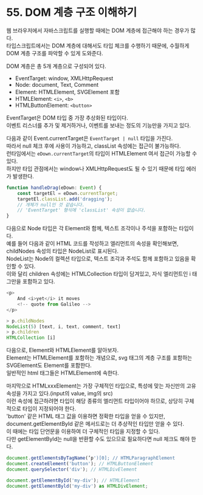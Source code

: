 # 55. DOM 계층 구조 이해하기

웹 브라우저에서 자바스크립트를 실행할 때에는 DOM 계층에 접근해야 하는 경우가 많다.  
타입스크립트에서는 DOM 계층에 대해서도 타입 체크를 수행하기 때문에, 수월하게 DOM 계층 구조를 파악할 수 있게 도와준다.  

DOM 계층은 총 5개 계층으로 구성되어 있다.

- EventTarget: window, XMLHttpRequest
- Node: document, Text, Comment
- Element: HTMLElement, SVGElement 포함
- HTMLElement: `<i>`, `<b>`
- HTMLButtonElement: `<button>`

EventTarget은 DOM 타입 중 가장 추상화된 타입이다.  
이벤트 리스너를 추가 및 제거하거나, 이벤트를 보내는 정도의 기능만을 가지고 있다.

다음과 같이 Event.currentTarget은 `EventTarget | null` 타입을 가진다.  
따라서 null 체크 후에 사용이 가능하고, classList 속성에는 접근이 불가능하다.  
런타임에서는 `eDown.currentTarget`의 타입이 HTMLElement 여서 접근이 가능할 수 있다.  
하지만 타입 관점에서는 window나 XMLHttpRequest도 될 수 있기 때문에 타입 에러가 발생한다.

```ts
function handleDrag(eDown: Event) {
    const targetEl = eDown.currentTarget;
    targetEl.classList.add('dragging');
    // 개체가 null인 것 같습니다.
    // 'EventTarget' 형식에 'classList' 속성이 없습니다.
}
```

다음으로 Node 타입은 각 Element와 함께, 텍스트 조각이나 주석을 포함하는 타입이다.  
예를 들어 다음과 같이 HTML 코드를 작성하고 엘리먼트의 속성을 확인해보면, childNodes 속성의 타입은 NodeList로 표시된다.  
NodeList는 Node의 컬렉션 타입으로, 텍스트 조각과 주석도 함께 포함하고 있음을 확인할 수 있다.  
이와 달리 children 속성에는 HTMLCollection 타입이 담겨있고, 자식 엘리먼트인 i 태그만을 포함하고 있다.

```ts
<p>
    And <i>yet</i> it moves
    <!-- quote from Galileo -->
</p>

> p.childNodes
NodeList(5) [text, i, text, comment, text]
> p.children
HTMLCollection [i]
```

다음으로, Element와 HTMLElement를 알아보자.  
Element는 HTMLElement를 포함하는 개념으로, svg 태그의 계층 구조를 포함하는 SVGElement도 Element를 포함한다.  
일반적인 html 태그들은 HTMLElement에 속한다.

마지막으로 HTMLxxxElement는 가장 구체적인 타입으로, 특성에 맞는 자신만의 고유 속성을 가지고 있다.(input의 value, img의 src)  
이런 속성에 접근하려면 타입이 해당 종류의 엘리먼트 타입이어야 하므로, 상당히 구체적으로 타입이 지정되어야 한다.  
'button' 같은 HTML 태그 값을 이용하면 정확한 타입을 얻을 수 있지만, document.getElementById 같은 메서드로는 더 추상적인 타입만 얻을 수 있다.  
이 때에는 타입 단언문을 이용하여 더 구체적인 타입을 지정할 수 있다.  
다만 getElementById는 null을 반환할 수도 있으므로 필요하다면 null 체크도 해야 한다.

```ts
document.getElementsByTagName(’p')[0]; // HTMLParagraphElement
document.createElement('button'); // HTMLButtonElement
document.querySelector('div'); // HTMLDivElement

document.getElementById('my-div'); // HTMLElement
document.getElementByld('my-div') as HTMLDivElement;
```


